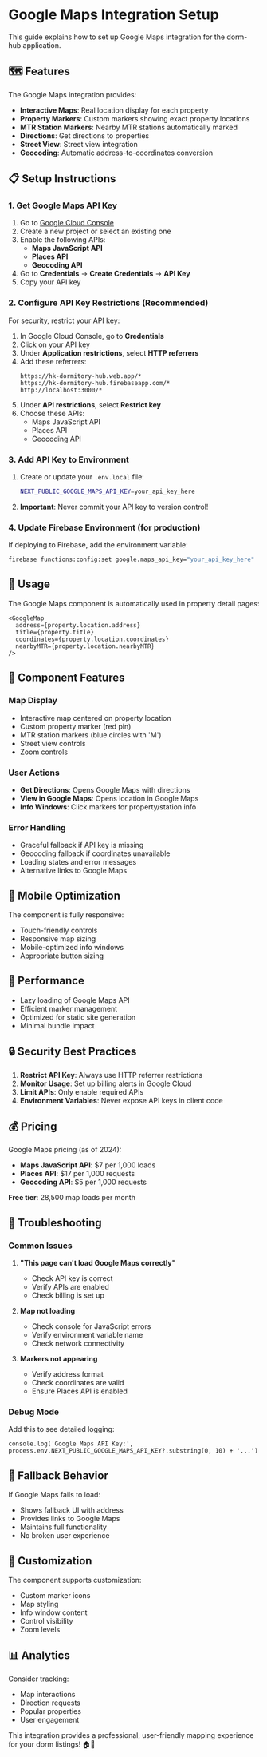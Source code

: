 # Google Maps Integration Setup

This guide explains how to set up Google Maps integration for the dorm-hub application.

## 🗺️ Features

The Google Maps integration provides:
- **Interactive Maps**: Real location display for each property
- **Property Markers**: Custom markers showing exact property locations
- **MTR Station Markers**: Nearby MTR stations automatically marked
- **Directions**: Get directions to properties
- **Street View**: Street view integration
- **Geocoding**: Automatic address-to-coordinates conversion

## 📋 Setup Instructions

### 1. Get Google Maps API Key

1. Go to [Google Cloud Console](https://console.cloud.google.com/)
2. Create a new project or select an existing one
3. Enable the following APIs:
   - **Maps JavaScript API**
   - **Places API**
   - **Geocoding API**
4. Go to **Credentials** → **Create Credentials** → **API Key**
5. Copy your API key

### 2. Configure API Key Restrictions (Recommended)

For security, restrict your API key:

1. In Google Cloud Console, go to **Credentials**
2. Click on your API key
3. Under **Application restrictions**, select **HTTP referrers**
4. Add these referrers:
   ```
   https://hk-dormitory-hub.web.app/*
   https://hk-dormitory-hub.firebaseapp.com/*
   http://localhost:3000/*
   ```
5. Under **API restrictions**, select **Restrict key**
6. Choose these APIs:
   - Maps JavaScript API
   - Places API
   - Geocoding API

### 3. Add API Key to Environment

1. Create or update your `.env.local` file:
   ```bash
   NEXT_PUBLIC_GOOGLE_MAPS_API_KEY=your_api_key_here
   ```

2. **Important**: Never commit your API key to version control!

### 4. Update Firebase Environment (for production)

If deploying to Firebase, add the environment variable:

```bash
firebase functions:config:set google.maps_api_key="your_api_key_here"
```

## 🎯 Usage

The Google Maps component is automatically used in property detail pages:

```tsx
<GoogleMap
  address={property.location.address}
  title={property.title}
  coordinates={property.location.coordinates}
  nearbyMTR={property.location.nearbyMTR}
/>
```

## 🔧 Component Features

### Map Display
- Interactive map centered on property location
- Custom property marker (red pin)
- MTR station markers (blue circles with 'M')
- Street view controls
- Zoom controls

### User Actions
- **Get Directions**: Opens Google Maps with directions
- **View in Google Maps**: Opens location in Google Maps
- **Info Windows**: Click markers for property/station info

### Error Handling
- Graceful fallback if API key is missing
- Geocoding fallback if coordinates unavailable
- Loading states and error messages
- Alternative links to Google Maps

## 📱 Mobile Optimization

The component is fully responsive:
- Touch-friendly controls
- Responsive map sizing
- Mobile-optimized info windows
- Appropriate button sizing

## 🚀 Performance

- Lazy loading of Google Maps API
- Efficient marker management
- Optimized for static site generation
- Minimal bundle impact

## 🔒 Security Best Practices

1. **Restrict API Key**: Always use HTTP referrer restrictions
2. **Monitor Usage**: Set up billing alerts in Google Cloud
3. **Limit APIs**: Only enable required APIs
4. **Environment Variables**: Never expose API keys in client code

## 💰 Pricing

Google Maps pricing (as of 2024):
- **Maps JavaScript API**: $7 per 1,000 loads
- **Places API**: $17 per 1,000 requests
- **Geocoding API**: $5 per 1,000 requests

**Free tier**: 28,500 map loads per month

## 🐛 Troubleshooting

### Common Issues

1. **"This page can't load Google Maps correctly"**
   - Check API key is correct
   - Verify APIs are enabled
   - Check billing is set up

2. **Map not loading**
   - Check console for JavaScript errors
   - Verify environment variable name
   - Check network connectivity

3. **Markers not appearing**
   - Verify address format
   - Check coordinates are valid
   - Ensure Places API is enabled

### Debug Mode

Add this to see detailed logging:
```tsx
console.log('Google Maps API Key:', process.env.NEXT_PUBLIC_GOOGLE_MAPS_API_KEY?.substring(0, 10) + '...')
```

## 🔄 Fallback Behavior

If Google Maps fails to load:
- Shows fallback UI with address
- Provides links to Google Maps
- Maintains full functionality
- No broken user experience

## 🎨 Customization

The component supports customization:
- Custom marker icons
- Map styling
- Info window content
- Control visibility
- Zoom levels

## 📊 Analytics

Consider tracking:
- Map interactions
- Direction requests
- Popular properties
- User engagement

This integration provides a professional, user-friendly mapping experience for your dorm listings! 🏠📍
